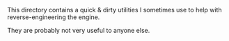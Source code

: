 This directory contains a quick & dirty utilities I sometimes use to help with reverse-engineering the engine.

They are probably not very useful to anyone else.
